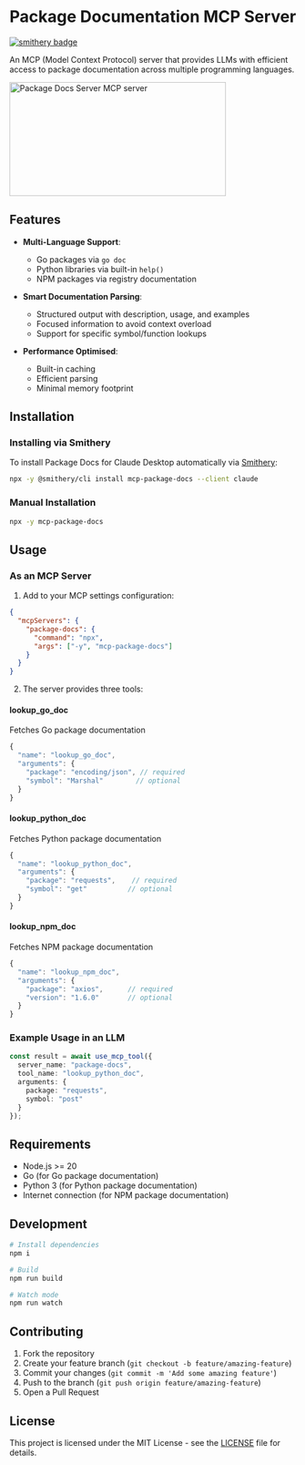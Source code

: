 # Package Documentation MCP Server
[![smithery badge](https://smithery.ai/badge/mcp-package-docs)](https://smithery.ai/server/mcp-package-docs)

An MCP (Model Context Protocol) server that provides LLMs with efficient access to package documentation across multiple programming languages.

<a href="https://glama.ai/mcp/servers/mrk7ul7nz7"><img width="380" height="200" src="https://glama.ai/mcp/servers/mrk7ul7nz7/badge" alt="Package Docs Server MCP server" /></a>

## Features

- **Multi-Language Support**:
  - Go packages via `go doc`
  - Python libraries via built-in `help()`
  - NPM packages via registry documentation

- **Smart Documentation Parsing**:
  - Structured output with description, usage, and examples
  - Focused information to avoid context overload
  - Support for specific symbol/function lookups

- **Performance Optimised**:
  - Built-in caching
  - Efficient parsing
  - Minimal memory footprint

## Installation

### Installing via Smithery

To install Package Docs for Claude Desktop automatically via [Smithery](https://smithery.ai/server/mcp-package-docs):

```bash
npx -y @smithery/cli install mcp-package-docs --client claude
```

### Manual Installation
```bash
npx -y mcp-package-docs
```

## Usage

### As an MCP Server

1. Add to your MCP settings configuration:

```json
{
  "mcpServers": {
    "package-docs": {
      "command": "npx",
      "args": ["-y", "mcp-package-docs"]
    }
  }
}
```

2. The server provides three tools:

#### lookup_go_doc

Fetches Go package documentation
```typescript
{
  "name": "lookup_go_doc",
  "arguments": {
    "package": "encoding/json", // required
    "symbol": "Marshal"        // optional
  }
}
```

#### lookup_python_doc

Fetches Python package documentation
```typescript
{
  "name": "lookup_python_doc",
  "arguments": {
    "package": "requests",    // required
    "symbol": "get"          // optional
  }
}
```

#### lookup_npm_doc

Fetches NPM package documentation
```typescript
{
  "name": "lookup_npm_doc",
  "arguments": {
    "package": "axios",      // required
    "version": "1.6.0"       // optional
  }
}
```

### Example Usage in an LLM

```typescript
const result = await use_mcp_tool({
  server_name: "package-docs",
  tool_name: "lookup_python_doc",
  arguments: {
    package: "requests",
    symbol: "post"
  }
});
```

## Requirements

- Node.js >= 20
- Go (for Go package documentation)
- Python 3 (for Python package documentation)
- Internet connection (for NPM package documentation)

## Development

```bash
# Install dependencies
npm i

# Build
npm run build

# Watch mode
npm run watch
```

## Contributing

1. Fork the repository
2. Create your feature branch (`git checkout -b feature/amazing-feature`)
3. Commit your changes (`git commit -m 'Add some amazing feature'`)
4. Push to the branch (`git push origin feature/amazing-feature`)
5. Open a Pull Request

## License

This project is licensed under the MIT License - see the [LICENSE](LICENSE) file for details.
